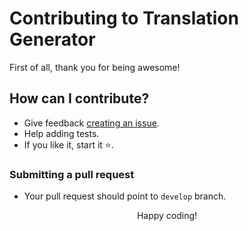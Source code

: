 # Contributing to Translation Generator

First of all, thank you for being awesome!

## How can I contribute?

- Give feedback [creating an issue](https://github.com/rmariuzzo/spotlight-never-index/issues/new).
- Help adding tests.
- If you like it, start it ⭐️.

### Submitting a pull request

- Your pull request should point to `develop` branch.

<div align=center>Happy coding!</div>
